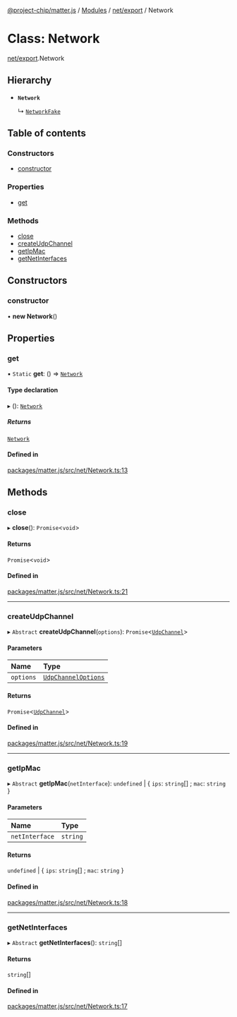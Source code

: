 [@project-chip/matter.js](../README.md) / [Modules](../modules.md) / [net/export](../modules/net_export.md) / Network

# Class: Network

[net/export](../modules/net_export.md).Network

## Hierarchy

- **`Network`**

  ↳ [`NetworkFake`](net_export.NetworkFake.md)

## Table of contents

### Constructors

- [constructor](net_export.Network.md#constructor)

### Properties

- [get](net_export.Network.md#get)

### Methods

- [close](net_export.Network.md#close)
- [createUdpChannel](net_export.Network.md#createudpchannel)
- [getIpMac](net_export.Network.md#getipmac)
- [getNetInterfaces](net_export.Network.md#getnetinterfaces)

## Constructors

### constructor

• **new Network**()

## Properties

### get

▪ `Static` **get**: () => [`Network`](net_export.Network.md)

#### Type declaration

▸ (): [`Network`](net_export.Network.md)

##### Returns

[`Network`](net_export.Network.md)

#### Defined in

[packages/matter.js/src/net/Network.ts:13](https://github.com/project-chip/matter.js/blob/be83914/packages/matter.js/src/net/Network.ts#L13)

## Methods

### close

▸ **close**(): `Promise`<`void`\>

#### Returns

`Promise`<`void`\>

#### Defined in

[packages/matter.js/src/net/Network.ts:21](https://github.com/project-chip/matter.js/blob/be83914/packages/matter.js/src/net/Network.ts#L21)

___

### createUdpChannel

▸ `Abstract` **createUdpChannel**(`options`): `Promise`<[`UdpChannel`](../interfaces/net_export.UdpChannel.md)\>

#### Parameters

| Name | Type |
| :------ | :------ |
| `options` | [`UdpChannelOptions`](../interfaces/net_export.UdpChannelOptions.md) |

#### Returns

`Promise`<[`UdpChannel`](../interfaces/net_export.UdpChannel.md)\>

#### Defined in

[packages/matter.js/src/net/Network.ts:19](https://github.com/project-chip/matter.js/blob/be83914/packages/matter.js/src/net/Network.ts#L19)

___

### getIpMac

▸ `Abstract` **getIpMac**(`netInterface`): `undefined` \| { `ips`: `string`[] ; `mac`: `string`  }

#### Parameters

| Name | Type |
| :------ | :------ |
| `netInterface` | `string` |

#### Returns

`undefined` \| { `ips`: `string`[] ; `mac`: `string`  }

#### Defined in

[packages/matter.js/src/net/Network.ts:18](https://github.com/project-chip/matter.js/blob/be83914/packages/matter.js/src/net/Network.ts#L18)

___

### getNetInterfaces

▸ `Abstract` **getNetInterfaces**(): `string`[]

#### Returns

`string`[]

#### Defined in

[packages/matter.js/src/net/Network.ts:17](https://github.com/project-chip/matter.js/blob/be83914/packages/matter.js/src/net/Network.ts#L17)
